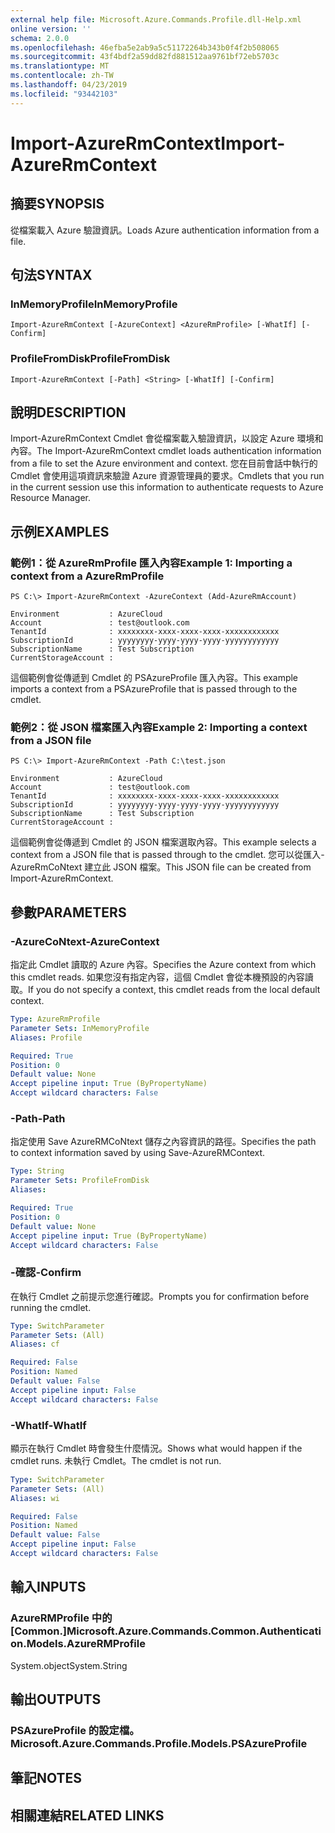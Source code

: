 ```yaml
---
external help file: Microsoft.Azure.Commands.Profile.dll-Help.xml
online version: ''
schema: 2.0.0
ms.openlocfilehash: 46efba5e2ab9a5c51172264b343b0f4f2b508065
ms.sourcegitcommit: 43f4bdf2a59dd82fd881512aa9761bf72eb5703c
ms.translationtype: MT
ms.contentlocale: zh-TW
ms.lasthandoff: 04/23/2019
ms.locfileid: "93442103"
---
```

# <span data-ttu-id="c4f50-101">Import-AzureRmContext</span><span class="sxs-lookup"><span data-stu-id="c4f50-101">Import-AzureRmContext</span></span>

## <span data-ttu-id="c4f50-102">摘要</span><span class="sxs-lookup"><span data-stu-id="c4f50-102">SYNOPSIS</span></span>
<span data-ttu-id="c4f50-103">從檔案載入 Azure 驗證資訊。</span><span class="sxs-lookup"><span data-stu-id="c4f50-103">Loads Azure authentication information from a file.</span></span>

## <span data-ttu-id="c4f50-104">句法</span><span class="sxs-lookup"><span data-stu-id="c4f50-104">SYNTAX</span></span>

### <span data-ttu-id="c4f50-105">InMemoryProfile</span><span class="sxs-lookup"><span data-stu-id="c4f50-105">InMemoryProfile</span></span>
```
Import-AzureRmContext [-AzureContext] <AzureRmProfile> [-WhatIf] [-Confirm]
```

### <span data-ttu-id="c4f50-106">ProfileFromDisk</span><span class="sxs-lookup"><span data-stu-id="c4f50-106">ProfileFromDisk</span></span>
```
Import-AzureRmContext [-Path] <String> [-WhatIf] [-Confirm]
```

## <span data-ttu-id="c4f50-107">說明</span><span class="sxs-lookup"><span data-stu-id="c4f50-107">DESCRIPTION</span></span>
<span data-ttu-id="c4f50-108">Import-AzureRmContext Cmdlet 會從檔案載入驗證資訊，以設定 Azure 環境和內容。</span><span class="sxs-lookup"><span data-stu-id="c4f50-108">The Import-AzureRmContext cmdlet loads authentication information from a file to set the Azure environment and context.</span></span>
<span data-ttu-id="c4f50-109">您在目前會話中執行的 Cmdlet 會使用這項資訊來驗證 Azure 資源管理員的要求。</span><span class="sxs-lookup"><span data-stu-id="c4f50-109">Cmdlets that you run in the current session use this information to authenticate requests to Azure Resource Manager.</span></span>

## <span data-ttu-id="c4f50-110">示例</span><span class="sxs-lookup"><span data-stu-id="c4f50-110">EXAMPLES</span></span>

### <span data-ttu-id="c4f50-111">範例1：從 AzureRmProfile 匯入內容</span><span class="sxs-lookup"><span data-stu-id="c4f50-111">Example 1: Importing a context from a AzureRmProfile</span></span>
```
PS C:\> Import-AzureRmContext -AzureContext (Add-AzureRmAccount)

Environment           : AzureCloud
Account               : test@outlook.com
TenantId              : xxxxxxxx-xxxx-xxxx-xxxx-xxxxxxxxxxxx
SubscriptionId        : yyyyyyyy-yyyy-yyyy-yyyy-yyyyyyyyyyyy
SubscriptionName      : Test Subscription
CurrentStorageAccount :
```

<span data-ttu-id="c4f50-112">這個範例會從傳遞到 Cmdlet 的 PSAzureProfile 匯入內容。</span><span class="sxs-lookup"><span data-stu-id="c4f50-112">This example imports a context from a PSAzureProfile that is passed through to the cmdlet.</span></span>

### <span data-ttu-id="c4f50-113">範例2：從 JSON 檔案匯入內容</span><span class="sxs-lookup"><span data-stu-id="c4f50-113">Example 2: Importing a context from a JSON file</span></span>
```
PS C:\> Import-AzureRmContext -Path C:\test.json

Environment           : AzureCloud
Account               : test@outlook.com
TenantId              : xxxxxxxx-xxxx-xxxx-xxxx-xxxxxxxxxxxx
SubscriptionId        : yyyyyyyy-yyyy-yyyy-yyyy-yyyyyyyyyyyy
SubscriptionName      : Test Subscription
CurrentStorageAccount :
```

<span data-ttu-id="c4f50-114">這個範例會從傳遞到 Cmdlet 的 JSON 檔案選取內容。</span><span class="sxs-lookup"><span data-stu-id="c4f50-114">This example selects a context from a JSON file that is passed through to the cmdlet.</span></span>
<span data-ttu-id="c4f50-115">您可以從匯入-AzureRmCoNtext 建立此 JSON 檔案。</span><span class="sxs-lookup"><span data-stu-id="c4f50-115">This JSON file can be created from Import-AzureRmContext.</span></span>

## <span data-ttu-id="c4f50-116">參數</span><span class="sxs-lookup"><span data-stu-id="c4f50-116">PARAMETERS</span></span>

### <span data-ttu-id="c4f50-117">-AzureCoNtext</span><span class="sxs-lookup"><span data-stu-id="c4f50-117">-AzureContext</span></span>
<span data-ttu-id="c4f50-118">指定此 Cmdlet 讀取的 Azure 內容。</span><span class="sxs-lookup"><span data-stu-id="c4f50-118">Specifies the Azure context from which this cmdlet reads.</span></span>
<span data-ttu-id="c4f50-119">如果您沒有指定內容，這個 Cmdlet 會從本機預設的內容讀取。</span><span class="sxs-lookup"><span data-stu-id="c4f50-119">If you do not specify a context, this cmdlet reads from the local default context.</span></span>

```yaml
Type: AzureRmProfile
Parameter Sets: InMemoryProfile
Aliases: Profile

Required: True
Position: 0
Default value: None
Accept pipeline input: True (ByPropertyName)
Accept wildcard characters: False
```

### <span data-ttu-id="c4f50-120">-Path</span><span class="sxs-lookup"><span data-stu-id="c4f50-120">-Path</span></span>
<span data-ttu-id="c4f50-121">指定使用 Save AzureRMCoNtext 儲存之內容資訊的路徑。</span><span class="sxs-lookup"><span data-stu-id="c4f50-121">Specifies the path to context information saved by using Save-AzureRMContext.</span></span>

```yaml
Type: String
Parameter Sets: ProfileFromDisk
Aliases: 

Required: True
Position: 0
Default value: None
Accept pipeline input: True (ByPropertyName)
Accept wildcard characters: False
```

### <span data-ttu-id="c4f50-122">-確認</span><span class="sxs-lookup"><span data-stu-id="c4f50-122">-Confirm</span></span>
<span data-ttu-id="c4f50-123">在執行 Cmdlet 之前提示您進行確認。</span><span class="sxs-lookup"><span data-stu-id="c4f50-123">Prompts you for confirmation before running the cmdlet.</span></span>

```yaml
Type: SwitchParameter
Parameter Sets: (All)
Aliases: cf

Required: False
Position: Named
Default value: False
Accept pipeline input: False
Accept wildcard characters: False
```

### <span data-ttu-id="c4f50-124">-WhatIf</span><span class="sxs-lookup"><span data-stu-id="c4f50-124">-WhatIf</span></span>
<span data-ttu-id="c4f50-125">顯示在執行 Cmdlet 時會發生什麼情況。</span><span class="sxs-lookup"><span data-stu-id="c4f50-125">Shows what would happen if the cmdlet runs.</span></span>
<span data-ttu-id="c4f50-126">未執行 Cmdlet。</span><span class="sxs-lookup"><span data-stu-id="c4f50-126">The cmdlet is not run.</span></span>

```yaml
Type: SwitchParameter
Parameter Sets: (All)
Aliases: wi

Required: False
Position: Named
Default value: False
Accept pipeline input: False
Accept wildcard characters: False
```

## <span data-ttu-id="c4f50-127">輸入</span><span class="sxs-lookup"><span data-stu-id="c4f50-127">INPUTS</span></span>

### <span data-ttu-id="c4f50-128">AzureRMProfile 中的 [Common.]</span><span class="sxs-lookup"><span data-stu-id="c4f50-128">Microsoft.Azure.Commands.Common.Authentication.Models.AzureRMProfile</span></span>
<span data-ttu-id="c4f50-129">System.object</span><span class="sxs-lookup"><span data-stu-id="c4f50-129">System.String</span></span>

## <span data-ttu-id="c4f50-130">輸出</span><span class="sxs-lookup"><span data-stu-id="c4f50-130">OUTPUTS</span></span>

### <span data-ttu-id="c4f50-131">PSAzureProfile 的設定檔。</span><span class="sxs-lookup"><span data-stu-id="c4f50-131">Microsoft.Azure.Commands.Profile.Models.PSAzureProfile</span></span>

## <span data-ttu-id="c4f50-132">筆記</span><span class="sxs-lookup"><span data-stu-id="c4f50-132">NOTES</span></span>

## <span data-ttu-id="c4f50-133">相關連結</span><span class="sxs-lookup"><span data-stu-id="c4f50-133">RELATED LINKS</span></span>

